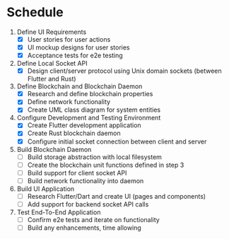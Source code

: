 # Schedule

1. Define UI Requirements
    - [x] User stories for user actions
    - [x] UI mockup designs for user stories
    - [x] Acceptance tests for e2e testing
2. Define Local Socket API
    - [x] Design client/server protocol using Unix domain sockets (between Flutter and Rust)
3. Define Blockchain and Blockchain Daemon
    - [x] Research and define blockchain properties
    - [x] Define network functionality
    - [x] Create UML class diagram for system entities
4. Configure Development and Testing Environment
    - [x] Create Flutter development application
    - [x] Create Rust blockchain daemon
    - [x] Configure initial socket connection between client and server
5. Build Blockchain Daemon
    - [ ] Build storage abstraction with local filesystem
    - [ ] Create the blockchain unit functions defined in step 3
    - [ ] Build support for client socket API
    - [ ] Build network functionality into daemon
6. Build UI Application
    - [ ] Research Flutter/Dart and create UI (pages and components)
    - [ ] Add support for backend socket API calls
7. Test End-To-End Application
    - [ ] Confirm e2e tests and iterate on functionality
    - [ ] Build any enhancements, time allowing